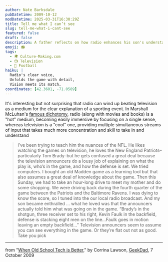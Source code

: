 ```yaml
---
author: Nate Barksdale
pubDatetime: 2009-10-12
modDatetime: 2025-03-31T16:30:29Z
title: Tell me what I can’t see
slug: tell-me-what-i-cant-see
featured: false
draft: false
description: A father reflects on how radio enhances his son's understanding of NFL games compared to television.
emoji: 📻
tags:
  - 🌍 Culture-Making.com
  - 📺 Television
  - 🏈 Football
haiku: |
  Radio's clear voice,  
  Unfolds the game with detail,  
  Vision meets its match.
coordinates: [42.3601, -71.0589]
---
```


It's interesting but not surprising that radio can wind up beating television as a medium for the clear explanation of a sporting event. In Marshall McLuhan's [famous dichotomy](http://en.wikipedia.org/wiki/Marshall_McLuhan#.22Hot.22_and_.22cool.22_media), radio (along with movies and books) is a "hot" medium, becoming easily immersive by focusing on a single sense, whereas television is a "cool" one, providing multiple simultaneous streams of input that takes much more concentration and skill to take in and understand

> I’ve been trying to teach him the nuances of the NFL. He likes watching the games on television, he loves the New England Patriots–particularly Tom Brady–but he gets confused a great deal because the television announcers do a lousy job of explaining on what the play is, who’s in the game, and how the defense is set. We tried computers. I bought an old Madden game as a learning tool but that also assumes a great deal of knowledge about the game. Then this Sunday, we had to take an hour-long drive to meet my mother and do some shopping. We were driving back during the fourth quarter of the game between the Patriots and the Baltimore Ravens. I was dying to know the score, so I tuned into the our local radio broadcast. And my son became enthralled ... what he loved was that the announcers actually told him what was going on in the game. “Brady’s in the shotgun, three receiver set to his right, Kevin Faulk in the backfield, defense is stacking eight men on the line…Faulk goes in motion leaving an empty backfield…” Television announcers seem to assume you can see everything in the game. Or they’re flat out not as good. Take you pick

---

from "[When Old School Tech is Better](https://www.google.com/search?q=%22When%20Old%20School%20Tech%20is%20Better%22%20wired.com)," by Corrina Lawson, [GeekDad](http://web.archive.org/web/20100809030209/http://www.wired.com:80/geekdad/2009/10/when-old-school-tech-is-better), 7 October 2009
